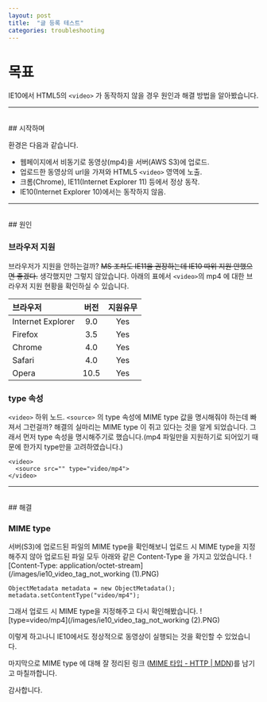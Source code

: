 ```yaml
---
layout: post
title:  "글 등록 테스트"
categories: troubleshooting
---
```

# 목표

IE10에서 HTML5의 `<video>` 가 동작하지 않을 경우 원인과 해결 방법을 알아봤습니다.

---
<br />
## 시작하며

환경은 다음과 같습니다.
- 웹페이지에서 비동기로 동영상(mp4)을 서버(AWS S3)에 업로드.
- 업로드한 동영상의 url을 가져와 HTML5 `<video>` 영역에 노출.
- 크롬(Chrome), IE11(Internet Explorer 11) 등에서 정상 동작.
- IE10(Internet Explorer 10)에서는 동작하지 않음.

---
<br />
## 원인

### 브라우저 지원

브라우저가 지원을 안하는걸까? ~~MS 조차도 IE11을 권장하는데 IE10 따위 지원 안했으면 좋겠다.~~ 생각했지만 그렇지 않았습니다. 아래의 표에서 `<video>`의 mp4 에 대한 브라우저 지원 현황을 확인하실 수 있습니다.

|브라우저          |버전   | 지원유무   |
|:---------------|:-----:|:---------:|
|Internet Explorer |9.0   |Yes        |
|Firefox           |3.5   |Yes        |
|Chrome            |4.0   |Yes        |
|Safari            |4.0   |Yes        |
|Opera             |10.5  |Yes        |

### type 속성

`<video>` 하위 노드. `<source>` 의 type 속성에 MIME type 값을 명시해줘야 하는데 빠져서 그런걸까? 해결의 실마리는 MIME type 이 쥐고 있다는 것을 알게 되었습니다. 그래서 먼저 type 속성을 명시해주기로 했습니다.(mp4 파일만을 지원하기로 되어있기 때문에 한가지 type만을 고려하였습니다.)
```
<video>
  <source src="" type="video/mp4">
</video>
```

---
<br />
## 해결

### MIME type

서버(S3)에 업로드된 파일의 MIME type을 확인해보니 업로드 시 MIME type을 지정해주지 않아 업로드된 파일 모두 아래와 같은 Content-Type 을 가지고 있었습니다.
![Content-Type: application/octet-stream](/images/ie10_video_tag_not_working (1).PNG)

```
ObjectMetadata metadata = new ObjectMetadata();
metadata.setContentType("video/mp4");
```
그래서 업로드 시 MIME type을 지정해주고 다시 확인해봤습니다.
![type=video/mp4](/images/ie10_video_tag_not_working (2).PNG)

이렇게 하고나니 IE10에서도 정상적으로 동영상이 실행되는 것을 확인할 수 있었습니다.

마지막으로 MIME type 에 대해 잘 정리된 링크
([MIME 타입 - HTTP | MDN](https://developer.mozilla.org/ko/docs/Web/HTTP/Basics_of_HTTP/MIME_types))를 남기고 마칠까합니다.

감사합니다.
